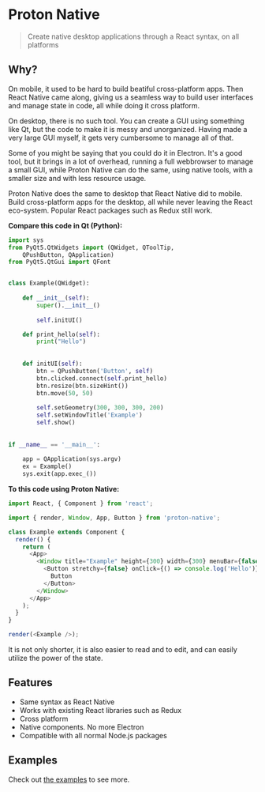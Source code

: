 # Proton Native

> Create native desktop applications through a React syntax, on all platforms

## Why?

On mobile, it used to be hard to build beatiful cross-platform apps. Then React Native came along, giving us
a seamless way to build user interfaces and manage state in code, all while doing it cross platform.

On desktop, there is no such tool. You can create a GUI using something like Qt, but the code to make it is messy and unorganized.
Having made a very large GUI myself, it gets very cumbersome to manage all of that. 

Some of you might be saying that you could do it in Electron. It's a good tool, but it brings in a lot of overhead, running a full webbrowser
to manage a small GUI, while Proton Native can do the same, using native tools, with a smaller size and with less resource usage.

Proton Native does the same
to desktop that React Native did to mobile. Build cross-platform apps for the desktop, all while never leaving the React eco-system. Popular
React packages such as Redux still work.

**Compare this code in Qt (Python):**

```python
import sys
from PyQt5.QtWidgets import (QWidget, QToolTip, 
    QPushButton, QApplication)
from PyQt5.QtGui import QFont    


class Example(QWidget):
    
    def __init__(self):
        super().__init__()
        
        self.initUI()

    def print_hello(self):
        print("Hello")
        
        
    def initUI(self):
        btn = QPushButton('Button', self)
        btn.clicked.connect(self.print_hello)
        btn.resize(btn.sizeHint())
        btn.move(50, 50)       
        
        self.setGeometry(300, 300, 300, 200)
        self.setWindowTitle('Example')    
        self.show()
        
        
if __name__ == '__main__':
    
    app = QApplication(sys.argv)
    ex = Example()
    sys.exit(app.exec_())
```

**To this code using Proton Native:**

```javascript
import React, { Component } from 'react';

import { render, Window, App, Button } from 'proton-native';

class Example extends Component {
  render() {
    return (
      <App>
        <Window title="Example" height={300} width={300} menuBar={false}>
          <Button stretchy={false} onClick={() => console.log('Hello')}>
            Button
          </Button>
        </Window>
      </App>
    );
  }
}

render(<Example />);
```

It is not only shorter, it is also easier to read and to edit, and can easily utilize the power of the state.

## Features

- Same syntax as React Native
- Works with existing React libraries such as Redux
- Cross platform
- Native components. No more Electron
- Compatible with all normal Node.js packages

## Examples

Check out [the examples](https://github.com/kusti8/proton-native/tree/master/examples) to see more.
